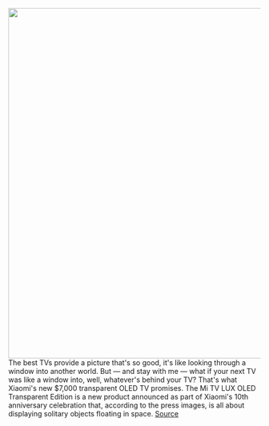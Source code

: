 <img src='https://cdn.vox-cdn.com/thumbor/Zij1o7g_sMEoAk1O_Cic5MtvD08=/0x0:2821x1880/1200x800/filters:focal(1186x715:1636x1165)/cdn.vox-cdn.com/uploads/chorus_image/image/67189636/mitvlux.0.jpg' width='700px' /><br/>
The best TVs provide a picture that's so good, it's like looking through a window into another world. But — and stay with me — what if your next TV was like a window into, well, whatever's behind your TV? That's what Xiaomi's new $7,000 transparent OLED TV promises. The Mi TV LUX OLED Transparent Edition is a new product announced as part of Xiaomi's 10th anniversary celebration that, according to the press images, is all about displaying solitary objects floating in space.
<a href='https://www.theverge.com/2020/8/11/21363861/xiaomi-oled-tv-transparent-mi-lux-china-specs-price-release'> Source <a/>